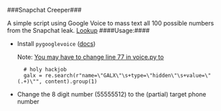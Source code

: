 ###Snapchat Creeper###

A simple script using Google Voice to mass text all 100 possible numbers from the Snapchat leak.
[Lookup](http://lookup.gibsonsec.org/)
####Usage:####

- Install `pygooglevoice` ([docs](http://sphinxdoc.github.io/pygooglevoice/))

	Note: [You may have to change line 77 in voice.py to](https://code.google.com/p/pygooglevoice/issues/detail?id=76)

		
		# holy hackjob
		galx = re.search(r"name=\"GALX\"\s+type=\"hidden\"\s+value=\"(.+)\"", content).group(1)
		

- Change the 8 digit number (55555512) to the (partial) target phone number 

